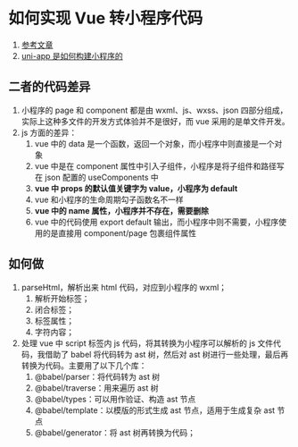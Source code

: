 # 如何实现 Vue 转小程序代码

1. [参考文章](https://www.bowencodes.com/post/vue-to-miniprogram-3)
2. [uni-app 是如何构建小程序的](https://juejin.cn/post/6968438754180595742)

## 二者的代码差异

1. 小程序的 page 和 component 都是由 wxml、js、wxss、json 四部分组成，实际上这种多文件的开发方式体验并不是很好，而 vue 采用的是单文件开发。
2. js 方面的差异：
    1. vue 中的 data 是一个函数，返回一个对象，而小程序中则直接是一个对象
    2. vue 中是在 component 属性中引入子组件，小程序是将子组件和路径写在 json 配置的 useComponents 中
    3. **vue 中 props 的默认值关键字为 value，小程序为 default**
    4. vue 和小程序的生命周期勾子函数名不一样
    5. **vue 中的 name 属性，小程序并不存在，需要删除**
    6. vue 中的代码使用 export default 输出，而小程序中则不需要，小程序使用的是直接用 component/page 包裹组件属性

## 如何做

1. parseHtml，解析出来 html 代码，对应到小程序的 wxml；
    1. 解析开始标签；
    2. 闭合标签；
    3. 标签属性；
    4. 字符内容；
2. 处理 vue 中 script 标签内 js 代码，将其转换为小程序可以解析的 js 文件代码，我借助了 babel 将代码转为 ast 树，然后对 ast 树进行一些处理，最后再转换为代码。主要用了以下几个库：
    1. @babel/parser：将代码转为 ast 树
    2. @babel/traverse：用来遍历 ast 树
    3. @babel/types：可以用作验证、构造 ast 节点
    4. @babel/template：以模版的形式生成 ast 节点，适用于生成复杂 ast 节点
    5. @babel/generator：将 ast 树再转换为代码；
